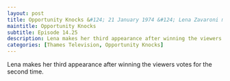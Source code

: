 ```yaml
---
layout: post
title: Opportunity Knocks &#124; 21 January 1974 &#124; Lena Zavaroni makes her third appearance
maintitle: Opportunity Knocks
subtitle: Episode 14.25
description: Lena makes her third appearance after winning the viewers votes for the second time.
categories: [Thames Television, Opportunity Knocks]
---
```


Lena makes her third appearance after winning the viewers votes for the second time.

